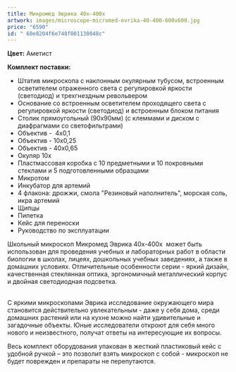 ```yaml
---
title: Микромед Эврика 40х-400х
artwork: images/microscope-micromed-evrika-40-400-600x600.jpg
price: "6590"
id: " 60e8204f6e748f001130048c"
---
```

**Цвет:** Аметист

**Комплект поставки:**

* Штатив микроскопа с наклонным окулярным тубусом, встроенным осветителем отраженного света с регулировкой яркости (светодиод) и трехгнездным револьвером
* Основание со встроенным осветителем проходящего света с регулировкой яркости (светодиод) и встроенным блоком питания
* Столик прямоугольный (90х90мм) (с клеммами и диском с диафрагмами со светофильтрами)
* Объектив -  4х0,1
* Объектив - 10х0,25
* Объектив - 40х0,65
* Окуляр 10х 
* Пластмассовая коробка с 10 предметными и 10 покровными стеклами и 5 подготовленными образцами
* Микротом
* Инкубатор для артемий
* 4 флакона: дрожжи, смола "Резиновый наполнитель", морская соль, икра артемий 
* Щипцы
* Пипетка
* Кейс для переноски
* Руководство по эксплуатации

Школьный микроскоп Микромед Эврика 40х-400х  может быть использован для проведения учебных и лабораторных работ в области биологии в школах, лицеях, дошкольных учебных заведениях, а также в домашних условиях. Отличительные особенности серии - яркий дизайн, качественная стеклянная оптика, эргономичный металлический корпус и двойная светодиодная подсветка. 

\
С яркими микроскопами Эврика исследование окружающего мира становится действительно увлекательным - даже у себя дома, среди домашних растений или на кухне можно найти удивительные и загадочные объекты. Юные исследователи откроют для себя много нового и неизвестного, получат ответы на интересующие их вопросы. 

Весь комплект оборудования упакован в жесткий пластиковый кейс с удобной ручкой – это позволит взять микроскоп с собой - микроскоп не будет поврежден и препараты не перепутаются.